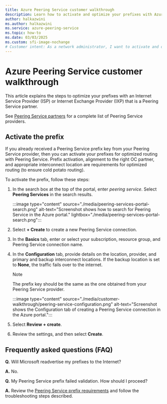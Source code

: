 ```yaml
---
title: Azure Peering Service customer walkthrough
description: Learn how to activate and optimize your prefixes with Azure Peering Service.
author: halkazwini
ms.author: halkazwini
ms.service: azure-peering-service
ms.topic: how-to
ms.date: 03/03/2025
ms.custom: sfi-image-nochange
# Customer intent: As a network administrator, I want to activate and optimize prefixes with an Internet Service Provider using Azure Peering Service, so that I can ensure efficient routing and improve network performance.
---
```


# Azure Peering Service customer walkthrough

This article explains the steps to optimize your prefixes with an Internet Service Provider (ISP) or Internet Exchange Provider (IXP) that is a Peering Service partner.

See [Peering Service partners](location-partners.md) for a complete list of Peering Service providers. 

## Activate the prefix

If you already received a Peering Service prefix key from your Peering Service provider, then you can activate your prefixes for optimized routing with Peering Service. Prefix activation, alignment to the right OC partner, and appropriate interconnect location are requirements for optimized routing (to ensure cold potato routing).

To activate the prefix, follow these steps:

1. In the search box at the top of the portal, enter *peering service*. Select **Peering Services** in the search results. 

    :::image type="content" source="./media/peering-services-portal-search.png" alt-text="Screenshot shows how to search for Peering Service in the Azure portal." lightbox="./media/peering-services-portal-search.png":::

1. Select **+ Create** to create a new Peering Service connection.

1. In the **Basics** tab, enter or select your subscription, resource group, and Peering Service connection name.

1. In the **Configuration** tab, provide details on the location, provider, and primary and backup interconnect locations. If the backup location is set to **None**, the traffic fails over to the internet.

    > [!NOTE]
    > The prefix key should be the same as the one obtained from your Peering Service provider. 

    :::image type="content" source="./media/customer-walkthrough/peering-service-configuration.png" alt-text="Screenshot shows the Configuration tab of creating a Peering Service connection in the Azure portal."::: 

1. Select **Review + create**.

1. Review the settings, and then select **Create**.

## Frequently asked questions (FAQ)

**Q.** Will Microsoft readvertise my prefixes to the Internet?

**A.** No.

**Q.** My Peering Service prefix failed validation. How should I proceed?

**A.** Review the [Peering Service prefix requirements](./peering-service-prefix-requirements.md) and follow the troubleshooting steps described.
